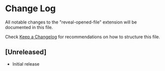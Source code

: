 # Change Log

All notable changes to the "reveal-opened-file" extension will be documented in this file.

Check [Keep a Changelog](http://keepachangelog.com/) for recommendations on how to structure this file.

## [Unreleased]

- Initial release
